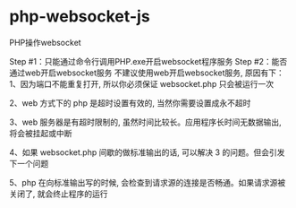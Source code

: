# php-websocket-js
PHP操作websocket




Step #1：只能通过命令行调用PHP.exe开启websocket程序服务
Step #2：能否通过web开启websocket服务
不建议使用web开启websocket服务, 原因有下：
1、因为端口不能重复打开, 所以你必须保证 websocket.php 只会被运行一次

2、web 方式下的 php 是超时设置有效的, 当然你需要设置成永不超时

3、web 服务器是有超时限制的, 虽然时间比较长。应用程序长时间无数据输出, 将会被挂起或中断

4、如果 websocket.php 间歇的做标准输出的话, 可以解决 3 的问题。但会引发下一个问题

5、php 在向标准输出写的时候, 会检查到请求源的连接是否畅通。如果请求源被关闭了, 就会终止程序的运行
